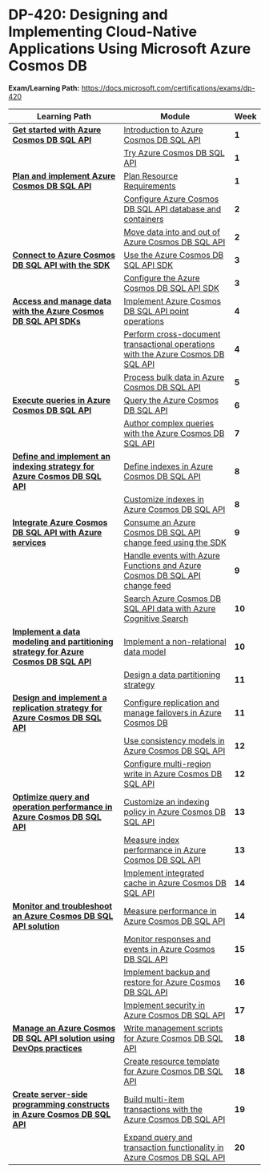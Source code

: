 # DP-420: Designing and Implementing Cloud-Native Applications Using Microsoft Azure Cosmos DB

**Exam/Learning Path:** https://docs.microsoft.com/certifications/exams/dp-420

| **Learning Path** | **Module** | **Week** |
|-|-|-|
|**[Get started with Azure Cosmos DB SQL API](https://docs.microsoft.com/learn/paths/get-started-azure-cosmos-db-sql-api/)**| [Introduction to Azure Cosmos DB SQL API](https://docs.microsoft.com/learn/modules/introduction-to-azure-cosmos-db-sql-api/) | **1** 
| | [Try Azure Cosmos DB SQL API](https://docs.microsoft.com/learn/modules/try-azure-cosmos-db-sql-api/) | **1** 
|**[Plan and implement Azure Cosmos DB SQL API](https://docs.microsoft.com/learn/paths/plan-implement-azure-cosmos-db-sql-api/)**| [Plan Resource Requirements](https://docs.microsoft.com/learn/modules/plan-resource-requirements/) | **1** 
| | [Configure Azure Cosmos DB SQL API database and containers](https://docs.microsoft.com/learn/modules/configure-azure-cosmos-db-sql-api/) | **2** 
| | [Move data into and out of Azure Cosmos DB SQL API](https://docs.microsoft.com/learn/modules/move-data-azure-cosmos-db-sql-api/) | **2** 
|**[Connect to Azure Cosmos DB SQL API with the SDK](https://docs.microsoft.com/learn/paths/connect-to-azure-cosmos-db-sql-api-sdk/)**| [Use the Azure Cosmos DB SQL API SDK](https://docs.microsoft.com/learn/modules/use-azure-cosmos-db-sql-api-sdk/) | **3** 
| | [Configure the Azure Cosmos DB SQL API SDK](https://docs.microsoft.com/learn/modules/configure-azure-cosmos-db-sql-api-sdk/) | **3** 
|**[Access and manage data with the Azure Cosmos DB SQL API SDKs](https://docs.microsoft.com/learn/paths/access-manage-data-azure-cosmos-db-sql-api-sdks/)**| [Implement Azure Cosmos DB SQL API point operations](https://docs.microsoft.com/learn/modules/implement-azure-cosmos-db-sql-api-point-operations/) | **4** 
| | [Perform cross-document transactional operations with the Azure Cosmos DB SQL API](https://docs.microsoft.com/learn/modules/perform-cross-document-transactional-operations-azure-cosmos-db-sql-api/) | **4** 
| | [Process bulk data in Azure Cosmos DB SQL API](https://docs.microsoft.com/learn/modules/process-bulk-data-azure-cosmos-db-sql-api/) | **5** 
|**[Execute queries in Azure Cosmos DB SQL API](https://docs.microsoft.com/learn/paths/execute-queries-azure-cosmos-db-sql-api/)**| [Query the Azure Cosmos DB SQL API](https://docs.microsoft.com/learn/modules/query-azure-cosmos-db-sql-api/) | **6** 
| | [Author complex queries with the Azure Cosmos DB SQL API](https://docs.microsoft.com/learn/modules/author-complex-queries-azure-cosmos-db-sql-api/) | **7** 
|**[Define and implement an indexing strategy for Azure Cosmos DB SQL API](https://docs.microsoft.com/learn/paths/define-implement-indexing-strategy-cosmos-db-sql-api/)**| [Define indexes in Azure Cosmos DB SQL API](https://docs.microsoft.com/learn/modules/define-indexes-azure-cosmos-db-sql-api/) | **8** 
| | [Customize indexes in Azure Cosmos DB SQL API](https://docs.microsoft.com/learn/modules/customize-indexes-azure-cosmos-db-sql-api/) | **8** 
|**[Integrate Azure Cosmos DB SQL API with Azure services](https://docs.microsoft.com/learn/paths/integrate-azure-cosmos-db-sql-api-azure-services/)**| [Consume an Azure Cosmos DB SQL API change feed using the SDK](https://docs.microsoft.com/learn/modules/consume-azure-cosmos-db-sql-api-change-feed-use-sdk/) | **9** 
| | [Handle events with Azure Functions and Azure Cosmos DB SQL API change feed](https://docs.microsoft.com/learn/modules/handle-events-azure-functions-azure-cosmos-db-sql-api-change-feed/) | **9** 
| | [Search Azure Cosmos DB SQL API data with Azure Cognitive Search](https://docs.microsoft.com/learn/modules/search-azure-cosmos-db-sql-api-data-azure-cognitive-search/) | **10** 
|**[Implement a data modeling and partitioning strategy for Azure Cosmos DB SQL API](https://docs.microsoft.com/learn/paths/implement-modeling-partitioning-azure-cosmos-db-sql-api/)**| [Implement a non-relational data model](https://docs.microsoft.com/learn/modules/implement-non-relational-data-model/) | **10** 
| | [Design a data partitioning strategy](https://docs.microsoft.com/learn/modules/design-data-partitioning-strategy/) | **11** 
|**[Design and implement a replication strategy for Azure Cosmos DB SQL API](https://docs.microsoft.com/learn/paths/design-implement-replication-strategy-cosmos-db-sql-api/)**| [Configure replication and manage failovers in Azure Cosmos DB](https://docs.microsoft.com/learn/modules/configure-replication-manage-failovers-azure-cosmos-db/) | **11** 
| | [Use consistency models in Azure Cosmos DB SQL API](https://docs.microsoft.com/learn/modules/use-consistency-models-azure-cosmos-db-sql-api/) | **12** 
| | [Configure multi-region write in Azure Cosmos DB SQL API](https://docs.microsoft.com/learn/modules/configure-multi-region-write-azure-cosmos-db-sql-api/) | **12** 
|**[Optimize query and operation performance in Azure Cosmos DB SQL API](https://docs.microsoft.com/learn/paths/optimize-query-performance-azure-cosmos-db-sql-api/)**| [Customize an indexing policy in Azure Cosmos DB SQL API](https://docs.microsoft.com/learn/modules/choose-indexes-azure-cosmos-db-sql-api/) | **13** 
| | [Measure index performance in Azure Cosmos DB SQL API](https://docs.microsoft.com/learn/modules/measure-index-azure-cosmos-db-sql-api/) | **13** 
| | [Implement integrated cache in Azure Cosmos DB SQL API](https://docs.microsoft.com/learn/modules/implement-integrated-cache/) | **14** 
|**[Monitor and troubleshoot an Azure Cosmos DB SQL API solution](https://docs.microsoft.com/learn/paths/monitor-troubleshoot-azure-cosmos-db-sql-api-solution/)**| [Measure performance in Azure Cosmos DB SQL API](https://docs.microsoft.com/learn/modules/measure-performance-azure-cosmos-db-sql-api/) | **14** 
| | [Monitor responses and events in Azure Cosmos DB SQL API](https://docs.microsoft.com/learn/modules/monitor-responses-events-azure-cosmos-db-sql-api/) | **15** 
| | [Implement backup and restore for Azure Cosmos DB SQL API](https://docs.microsoft.com/learn/modules/implement-backup-restore-for-azure-cosmos-db-sql-api/) | **16** 
| | [Implement security in Azure Cosmos DB SQL API](https://docs.microsoft.com/learn/modules/implement-security-azure-cosmos-db-sql-api/) | **17** 
|**[Manage an Azure Cosmos DB SQL API solution using DevOps practices](https://docs.microsoft.com/learn/paths/manage-cosmos-db-sql-api-solution-using-devops-practices/)**| [Write management scripts for Azure Cosmos DB SQL API](https://docs.microsoft.com/learn/modules/write-scripts-for-azure-cosmos-db-sql-api/) | **18** 
| | [Create resource template for Azure Cosmos DB SQL API](https://docs.microsoft.com/learn/modules/create-resource-template-for-azure-cosmos-db-sql-api/) | **18** 
|**[Create server-side programming constructs in Azure Cosmos DB SQL API](https://docs.microsoft.com/learn/paths/create-server-side-programming-azure-cosmos-db-sql-api/)**| [Build multi-item transactions with the Azure Cosmos DB SQL API](https://docs.microsoft.com/learn/modules/build-multi-item-transactions-azure-cosmos-db-sql-api/) | **19** 
| | [Expand query and transaction functionality in Azure Cosmos DB SQL API](https://docs.microsoft.com/learn/modules/expand-query-transaction-functionality-azure-cosmos-db-sql-api/) | **20** 
